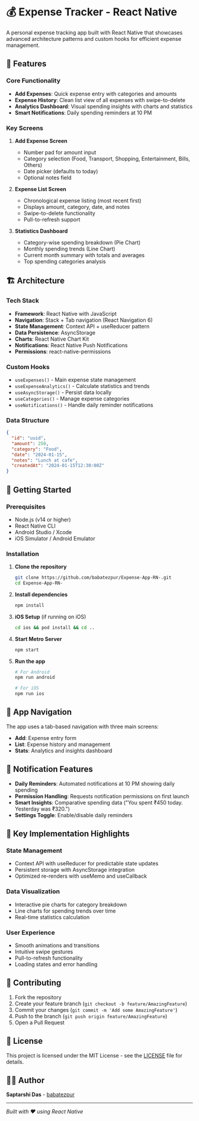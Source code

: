 # 💰 Expense Tracker - React Native

A personal expense tracking app built with React Native that showcases advanced architecture patterns and custom hooks for efficient expense management.

## 📱 Features

### Core Functionality
- **Add Expenses**: Quick expense entry with categories and amounts
- **Expense History**: Clean list view of all expenses with swipe-to-delete
- **Analytics Dashboard**: Visual spending insights with charts and statistics
- **Smart Notifications**: Daily spending reminders at 10 PM

### Key Screens
1. **Add Expense Screen**
   - Number pad for amount input
   - Category selection (Food, Transport, Shopping, Entertainment, Bills, Others)
   - Date picker (defaults to today)
   - Optional notes field

2. **Expense List Screen**
   - Chronological expense listing (most recent first)
   - Displays amount, category, date, and notes
   - Swipe-to-delete functionality
   - Pull-to-refresh support

3. **Statistics Dashboard**
   - Category-wise spending breakdown (Pie Chart)
   - Monthly spending trends (Line Chart)
   - Current month summary with totals and averages
   - Top spending categories analysis

## 🏗️ Architecture

### Tech Stack
- **Framework**: React Native with JavaScript
- **Navigation**: Stack + Tab navigation (React Navigation 6)
- **State Management**: Context API + useReducer pattern
- **Data Persistence**: AsyncStorage
- **Charts**: React Native Chart Kit
- **Notifications**: React Native Push Notifications
- **Permissions**: react-native-permissions

### Custom Hooks
- `useExpenses()` - Main expense state management
- `useExpenseAnalytics()` - Calculate statistics and trends
- `useAsyncStorage()` - Persist data locally
- `useCategories()` - Manage expense categories
- `useNotifications()` - Handle daily reminder notifications

### Data Structure
```json
{
  "id": "uuid",
  "amount": 250,
  "category": "Food",
  "date": "2024-01-15",
  "notes": "Lunch at cafe",
  "createdAt": "2024-01-15T12:30:00Z"
}
```

## 🚀 Getting Started

### Prerequisites
- Node.js (v14 or higher)
- React Native CLI
- Android Studio / Xcode
- iOS Simulator / Android Emulator

### Installation

1. **Clone the repository**
   ```bash
   git clone https://github.com/babatezpur/Expense-App-RN-.git
   cd Expense-App-RN-
   ```

2. **Install dependencies**
   ```bash
   npm install
   ```

3. **iOS Setup** (if running on iOS)
   ```bash
   cd ios && pod install && cd ..
   ```

4. **Start Metro Server**
   ```bash
   npm start
   ```

5. **Run the app**
   ```bash
   # For Android
   npm run android

   # For iOS
   npm run ios
   ```

## 📱 App Navigation

The app uses a tab-based navigation with three main screens:
- **Add**: Expense entry form
- **List**: Expense history and management
- **Stats**: Analytics and insights dashboard

## 🔔 Notification Features

- **Daily Reminders**: Automated notifications at 10 PM showing daily spending
- **Permission Handling**: Requests notification permissions on first launch
- **Smart Insights**: Comparative spending data ("You spent ₹450 today. Yesterday was ₹320.")
- **Settings Toggle**: Enable/disable daily reminders

## 🎨 Key Implementation Highlights

### State Management
- Context API with useReducer for predictable state updates
- Persistent storage with AsyncStorage integration
- Optimized re-renders with useMemo and useCallback

### Data Visualization
- Interactive pie charts for category breakdown
- Line charts for spending trends over time
- Real-time statistics calculation

### User Experience
- Smooth animations and transitions
- Intuitive swipe gestures
- Pull-to-refresh functionality
- Loading states and error handling

## 🤝 Contributing

1. Fork the repository
2. Create your feature branch (`git checkout -b feature/AmazingFeature`)
3. Commit your changes (`git commit -m 'Add some AmazingFeature'`)
4. Push to the branch (`git push origin feature/AmazingFeature`)
5. Open a Pull Request

## 📝 License

This project is licensed under the MIT License - see the [LICENSE](LICENSE) file for details.

## 👨‍💻 Author

**Saptarshi Das** - [babatezpur](https://github.com/babatezpur)

---

*Built with ❤️ using React Native*